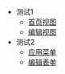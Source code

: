 * 测试1
    * [首页视图](/1.0.0/front2/test1/indexview)
    * [编辑视图](/1.0.0/front2/test1/editview)
* 测试2
    * [应用菜单](/1.0.0/front2/test2/appmenu)
    * [编辑表单](/1.0.0/front2/test2/editform)

